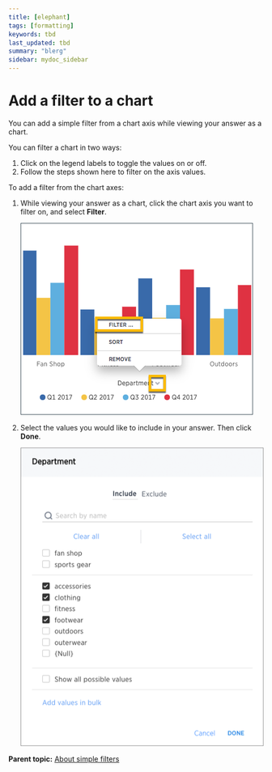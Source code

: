 ```yaml
---
title: [elephant]
tags: [formatting]
keywords: tbd
last_updated: tbd
summary: "blerg"
sidebar: mydoc_sidebar
---
```

# Add a filter to a chart

You can add a simple filter from a chart axis while viewing your answer as a chart.

You can filter a chart in two ways:

1.  Click on the legend labels to toggle the values on or off.
2.  Follow the steps shown here to filter on the axis values.

To add a filter from the chart axes:

1.   While viewing your answer as a chart, click the chart axis you want to filter on, and select **Filter**. 

     ![](../../../images/filter_by_chart_axis.png "Choose filter from a chart axis") 

2.   Select the values you would like to include in your answer. Then click **Done**. 

     ![](../../../images/filter_menu_chart_axis.png "Axis filters value box") 


**Parent topic:** [About simple filters](../../../admin/complex_searches/about_simple_filters.html)

